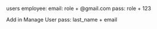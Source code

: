 
users employee:
email: role + @gmail.com
pass: role + 123

Add in Manage User
pass: last_name + email